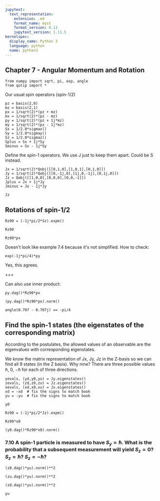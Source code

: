 ```yaml
---
jupytext:
  text_representation:
    extension: .md
    format_name: myst
    format_version: 0.13
    jupytext_version: 1.11.5
kernelspec:
  display_name: Python 3
  language: python
  name: python3
---
```


## Chapter 7 - Angular Momentum and Rotation

```{code-cell} ipython3
from numpy import sqrt, pi, exp, angle
from qutip import *
```

Our usual spin operators (spin-1/2)

```{code-cell} ipython3
pz = basis(2,0)
mz = basis(2,1)
px = 1/sqrt(2)*(pz + mz)
mx = 1/sqrt(2)*(pz - mz)
py = 1/sqrt(2)*(pz + 1j*mz)
my = 1/sqrt(2)*(pz - 1j*mz)
Sx = 1/2.0*sigmax()
Sy = 1/2.0*sigmay()
Sz = 1/2.0*sigmaz()
Splus = Sx + 1j*Sy
Sminus = Sx - 1j*Sy
```

Define the spin-1 operators. We use J just to keep them apart. Could be S instead.

```{code-cell} ipython3
Jx = 1/sqrt(2)*Qobj([[0,1,0],[1,0,1],[0,1,0]])
Jy = 1/sqrt(2)*Qobj([[0,-1j,0],[1j,0,-1j],[0,1j,0]])
Jz = Qobj([[1,0,0],[0,0,0],[0,0,-1]])
Jplus = Jx + 1j*Jy
Jminus = Jx - 1j*Jy
```

```{code-cell} ipython3
Jz
```

## Rotations of spin-1/2

```{code-cell} ipython3
Rz90 = (-1j*pi/2*Sz).expm()
```

```{code-cell} ipython3
Rz90
```

```{code-cell} ipython3
Rz90*px
```

Doesn't look like example 7.4 because it's not simplified. How to check:

```{code-cell} ipython3
exp(-1j*pi/4)*py
```

 Yes, this agrees.

+++

Can also use inner product:

```{code-cell} ipython3
py.dag()*Rz90*px
```

```{code-cell} ipython3
(py.dag()*Rz90*px).norm()
```

```{code-cell} ipython3
angle(0.707 - 0.707j) == -pi/4
```

## Find the spin-1 states (the eigenstates of the corresponding matrix)
According to the postulates, the allowed values of an observable are the eigenvalues with corresponding eigenstates.

We know the matrix representation of Jx, Jy, Jz in the Z-basis so we can find all 9 states (in the Z basis). Why nine? There are three possible values $\hbar$, 0, $-\hbar$ for each of three directions.

```{code-cell} ipython3
yevals, (yd,y0,yu) = Jy.eigenstates()
zevals, (zd,z0,zu) = Jz.eigenstates()
xevals, (xd,x0,xu) = Jx.eigenstates()
xd = -xd  # fix the signs to match book
yu = -yu  # fix the signs to match book
```

```{code-cell} ipython3
y0
```

```{code-cell} ipython3
Rz90 = (-1j*pi/2*Jz).expm()
```

```{code-cell} ipython3
Rz90*x0
```

```{code-cell} ipython3
(y0.dag()*Rz90*x0).norm()
```

### 7.10 A spin-1 particle is measured to have $S_y=\hbar$. What is the probability that a subsequent measurement will yield $S_z=0$? $S_z=\hbar$? $S_z=-\hbar$?

```{code-cell} ipython3
(z0.dag()*yu).norm()**2
```

```{code-cell} ipython3
(zu.dag()*yu).norm()**2
```

```{code-cell} ipython3
(zd.dag()*yu).norm()**2
```

```{code-cell} ipython3
yu
```

```{code-cell} ipython3

```
